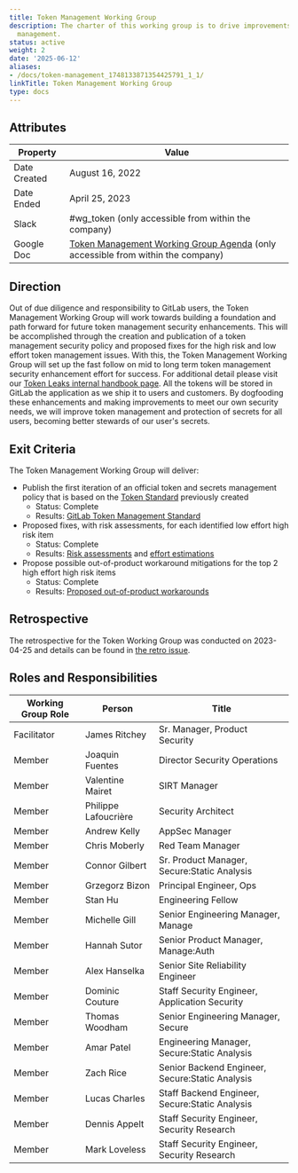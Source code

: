 ```yaml
---
title: Token Management Working Group
description: The charter of this working group is to drive improvements for token
  management.
status: active
weight: 2
date: '2025-06-12'
aliases:
- /docs/token-management_1748133871354425791_1_1/
linkTitle: Token Management Working Group
type: docs
---
```


## Attributes

| Property        | Value           |
|-----------------|-----------------|
| Date Created    | August 16, 2022   |
| Date Ended      | April 25, 2023  |
| Slack           | #wg_token (only accessible from within the company) |
| Google Doc      | [Token Management Working Group Agenda](https://docs.google.com/document/d/17X-P9vnKDa6WZ6m-0Hxf5aIFkEhmArUN069GgQ-6Dss/edit) (only accessible from within the company) |

## Direction

Out of due diligence and responsibility to GitLab users, the Token Management Working Group will
work towards building a foundation and path forward for future token management security
enhancements. This will be accomplished through the creation and publication of a token management
security policy and proposed fixes for the high risk and low effort token management issues. With
this, the Token Management Working Group will set up the fast follow on mid to long term token
management security enhancement effort for success. For additional detail please visit our
[Token Leaks internal handbook page](https://internal.gitlab.com/handbook/engineering/security/token-leaks/).
All the tokens will be stored in GitLab the application as we ship it to users and customers. By
dogfooding these enhancements and making improvements to meet our own security needs, we will
improve token management and protection of secrets for all users, becoming better stewards of our
user's secrets.

## Exit Criteria

The Token Management Working Group will deliver:

- Publish the first iteration of an official token and secrets management policy that is based on the [Token Standard](https://gitlab.com/gitlab-com/gl-security/security-research/cryptographic-standards/-/blob/main/token-standard.md) previously created
  - Status: Complete
  - Results: [GitLab Token Management Standard](/handbook/security/standards/token-management-standard/)
- Proposed fixes, with risk assessments, for each identified low effort high risk item
  - Status: Complete
  - Results: [Risk assessments](https://gitlab.com/gitlab-com/gl-security/product-security/appsec/appsec-team/-/issues/354) and [effort estimations](https://docs.google.com/spreadsheets/d/1selwO27d-Tk2KMlSy5ozY1DnHu7GmGxKO6o7axO7omc/edit#gid=0)
- Propose possible out-of-product workaround mitigations for the top 2 high effort high risk items
  - Status: Complete
  - Results: [Proposed out-of-product workarounds](https://gitlab.com/gitlab-com/gl-security/security-department-meta/-/issues/1565)

## Retrospective

The retrospective for the Token Working Group was conducted on 2023-04-25 and details can be found in [the retro issue](https://gitlab.com/gitlab-com/gl-security/security-department-meta/-/issues/1587).

## Roles and Responsibilities

| Working Group Role              | Person                | Title                                                        |
|---------------------------------|-----------------------|--------------------------------------------------------------|
| Facilitator                     | James Ritchey        |  Sr. Manager, Product Security |
| Member         | Joaquin Fuentes   | Director Security Operations           |
| Member         | Valentine Mairet   | SIRT Manager           |
| Member         | Philippe Lafoucrière    | Security Architect           |
| Member         | Andrew Kelly    | AppSec Manager            |
| Member         | Chris Moberly   | Red Team Manager          |
| Member         | Connor Gilbert  | Sr. Product Manager, Secure:Static Analysis |
| Member         | Grzegorz Bizon  | Principal Engineer, Ops   |
| Member         | Stan Hu         | Engineering Fellow        |
| Member         | Michelle Gill   | Senior Engineering Manager, Manage |
| Member         | Hannah Sutor    | Senior Product Manager, Manage:Auth |
| Member         | Alex Hanselka   | Senior Site Reliability Engineer |
| Member         | Dominic Couture | Staff Security Engineer, Application Security |
| Member         | Thomas Woodham  | Senior Engineering Manager, Secure |
| Member         | Amar Patel      | Engineering Manager, Secure:Static Analysis |
| Member         | Zach Rice       | Senior Backend Engineer, Secure:Static Analysis |
| Member         | Lucas Charles   | Staff Backend Engineer, Secure:Static Analysis |
| Member         | Dennis Appelt   | Staff Security Engineer, Security Research |
| Member         | Mark Loveless   | Staff Security Engineer, Security Research |
